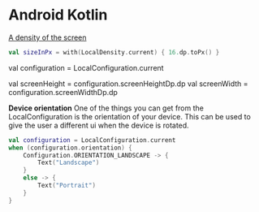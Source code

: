 # Android Kotlin

[A density of the screen](https://developer.android.com/reference/kotlin/androidx/compose/ui/unit/Density)
```Kotlin
val sizeInPx = with(LocalDensity.current) { 16.dp.toPx() }
```

  val configuration = LocalConfiguration.current

val screenHeight = configuration.screenHeightDp.dp
val screenWidth = configuration.screenWidthDp.dp

**Device orientation**
One of the things you can get from the LocalConfiguration is the orientation of your device. This can be used to give the user a different ui when the device is rotated.
```Kotlin
val configuration = LocalConfiguration.current
when (configuration.orientation) {
    Configuration.ORIENTATION_LANDSCAPE -> {
        Text("Landscape")
    }
    else -> {
        Text("Portrait")
    }
}
```
